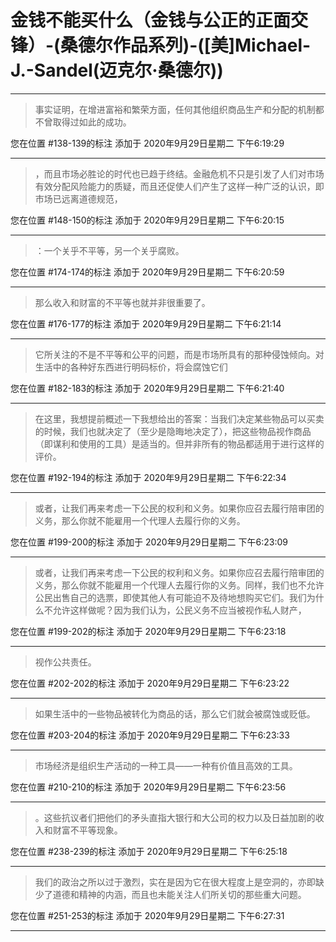 # 金钱不能买什么（金钱与公正的正面交锋）-(桑德尔作品系列)-([美]Michael-J.-Sandel(迈克尔·桑德尔))

---

> 事实证明，在增进富裕和繁荣方面，任何其他组织商品生产和分配的机制都不曾取得过如此的成功。

您在位置 #138-139的标注 添加于 2020年9月29日星期二 下午6:19:29

---

> ，而且市场必胜论的时代也已趋于终结。金融危机不只是引发了人们对市场有效分配风险能力的质疑，而且还促使人们产生了这样一种广泛的认识，即市场已远离道德规范，

您在位置 #148-150的标注 添加于 2020年9月29日星期二 下午6:20:15

---

> ：一个关乎不平等，另一个关乎腐败。

您在位置 #174-174的标注 添加于 2020年9月29日星期二 下午6:20:59

---

> 那么收入和财富的不平等也就并非很重要了。

您在位置 #176-177的标注 添加于 2020年9月29日星期二 下午6:21:14

---

> 它所关注的不是不平等和公平的问题，而是市场所具有的那种侵蚀倾向。对生活中的各种好东西进行明码标价，将会腐蚀它们

您在位置 #182-183的标注 添加于 2020年9月29日星期二 下午6:21:40

---

> 在这里，我想提前概述一下我想给出的答案：当我们决定某些物品可以买卖的时候，我们也就决定了（至少是隐晦地决定了），把这些物品视作商品（即谋利和使用的工具）是适当的。但并非所有的物品都适用于进行这样的评价。

您在位置 #192-194的标注 添加于 2020年9月29日星期二 下午6:22:34

---

> 或者，让我们再来考虑一下公民的权利和义务。如果你应召去履行陪审团的义务，那么你就不能雇用一个代理人去履行你的义务。

您在位置 #199-200的标注 添加于 2020年9月29日星期二 下午6:23:09

---

> 或者，让我们再来考虑一下公民的权利和义务。如果你应召去履行陪审团的义务，那么你就不能雇用一个代理人去履行你的义务。同样，我们也不允许公民出售自己的选票，即使其他人有可能迫不及待地想购买它们。我们为什么不允许这样做呢？因为我们认为，公民义务不应当被视作私人财产，

您在位置 #199-202的标注 添加于 2020年9月29日星期二 下午6:23:18

---

> 视作公共责任。

您在位置 #202-202的标注 添加于 2020年9月29日星期二 下午6:23:22

---

> 如果生活中的一些物品被转化为商品的话，那么它们就会被腐蚀或贬低。

您在位置 #203-204的标注 添加于 2020年9月29日星期二 下午6:23:33

---

> 市场经济是组织生产活动的一种工具——一种有价值且高效的工具。

您在位置 #210-210的标注 添加于 2020年9月29日星期二 下午6:23:56

---

> 。这些抗议者们把他们的矛头直指大银行和大公司的权力以及日益加剧的收入和财富不平等现象。

您在位置 #238-239的标注 添加于 2020年9月29日星期二 下午6:25:18

---

> 我们的政治之所以过于激烈，实在是因为它在很大程度上是空洞的，亦即缺少了道德和精神的内涵，而且也未能关注人们所关切的那些重大问题。

您在位置 #251-253的标注 添加于 2020年9月29日星期二 下午6:27:31

---

